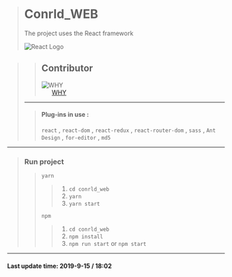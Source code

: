 ># Conrld_WEB
>The project uses the React framework
>
>![React Logo](https://ss3.bdstatic.com/70cFv8Sh_Q1YnxGkpoWK1HF6hhy/it/u=4218752244,1526948581&fm=26&gp=0.jpg)

>>Contributor
>>---
>>![WHY](https://avatars3.githubusercontent.com/u/40160738?s=100)  
>>&nbsp;&nbsp;&nbsp;&nbsp;&nbsp;&nbsp;[WHY](https://github.com/SniperWHY)
>---
>>#### Plug-ins in use :
>>`react` , `react-dom` , `react-redux` , `react-router-dom` , `sass` , `Ant Design` , `for-editor` , `md5`
---
>### Run project  
>>`yarn` 
>>>1. `cd conrld_web`
>>>2. `yarn`
>>>3. `yarn start`
>>
>>`npm`
>>>1. `cd conrld_web`
>>>2. `npm install`
>>>3. `npm run start` or `npm start`
---
#### Last update time: 2019-9-15 / 18:02
